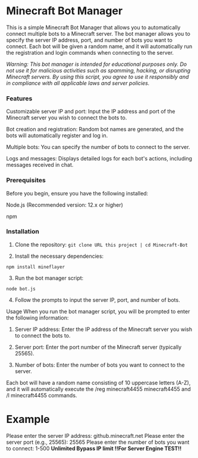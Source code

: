 # Minecraft Bot Manager

This is a simple Minecraft Bot Manager that allows you to automatically connect multiple bots to a Minecraft server. The bot manager allows you to specify the server IP address, port, and number of bots you want to connect. Each bot will be given a random name, and it will automatically run the registration and login commands when connecting to the server.

*Warning: This bot manager is intended for educational purposes only. Do not use it for malicious activities such as spamming, hacking, or disrupting Minecraft servers. By using this script, you agree to use it responsibly and in compliance with all applicable laws and server policies.*

### Features
Customizable server IP and port: Input the IP address and port of the Minecraft server you wish to connect the bots to.

Bot creation and registration: Random bot names are generated, and the bots will automatically register and log in.

Multiple bots: You can specify the number of bots to connect to the server.

Logs and messages: Displays detailed logs for each bot's actions, including messages received in chat.


### Prerequisites
Before you begin, ensure you have the following installed:

Node.js (Recommended version: 12.x or higher)

npm

### Installation
1. Clone the repository:
`git clone URL this project | cd Minecraft-Bot`

2. Install the necessary dependencies:

`npm install mineflayer`


3. Run the bot manager script:

`node bot.js`


4. Follow the prompts to input the server IP, port, and number of bots.

Usage
When you run the bot manager script, you will be prompted to enter the following information:

1. Server IP address: Enter the IP address of the Minecraft server you wish to connect the bots to.

2. Server port: Enter the port number of the Minecraft server (typically 25565).

3. Number of bots: Enter the number of bots you want to connect to the server.


Each bot will have a random name consisting of 10 uppercase letters (A-Z), and it will automatically execute the /reg minecraft4455 minecraft4455 and /l minecraft4455 commands.

# Example
Please enter the server IP address: github.minecraft.net
Please enter the server port (e.g., 25565): 25565
Please enter the number of bots you want to connect: 1-500
**Unlimited Bypass IP limit ‼️For Server Engine TEST‼️**
